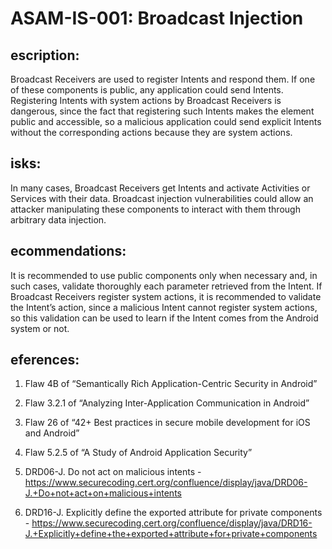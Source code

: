 
# ASAM-IS-001: Broadcast Injection

## escription:
Broadcast Receivers are used to register Intents and respond them. If one of these components is public, any application could send Intents. Registering Intents with system actions by Broadcast Receivers is dangerous, since the fact that registering such Intents makes the element public and accessible, so a malicious application could send explicit Intents without the corresponding actions because they are system actions.

## isks:
In many cases, Broadcast Receivers get Intents and activate Activities or Services with their data. Broadcast injection vulnerabilities could allow an attacker manipulating these components to interact with them through arbitrary data injection.

## ecommendations:
It is recommended to use public components only when necessary and, in such cases, validate thoroughly each parameter retrieved from the Intent. If Broadcast Receivers register system actions, it is recommended to validate the Intent’s action, since a malicious Intent cannot register system actions, so this validation can be used to learn if the Intent comes from the Android system or not.

## eferences:
1. Flaw 4B of “Semantically Rich Application-Centric Security in Android”

2. Flaw 3.2.1 of “Analyzing Inter-Application Communication in Android”

3. Flaw 26 of “42+ Best practices in secure mobile development for iOS and Android”

4. Flaw 5.2.5 of “A Study of Android Application Security”

5. DRD06-J. Do not act on malicious intents - https://www.securecoding.cert.org/confluence/display/java/DRD06-J.+Do+not+act+on+malicious+intents

6. DRD16-J. Explicitly define the exported attribute for private components - https://www.securecoding.cert.org/confluence/display/java/DRD16-J.+Explicitly+define+the+exported+attribute+for+private+components
